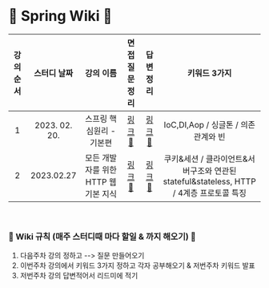 <br>

# 🌱 Spring Wiki 🌱
 
| 강의 순서 |   스터디 날짜  | 강의 이름 | 면접 질문 정리 | 답변 정리 |키워드 3가지 |
| :---: | :----------: | :---------------: | :---: | :---: | :---: | 
| 1 | 2023. 02. 20. | 스프링 핵심원리 - 기본편 | [링크🔗](https://github.com/hellozo0/Spring_Wiki/issues/1)| [링크🔗](https://github.com/hellozo0/Spring_Wiki/tree/main/모든%20개발자를%20위한%20HTTP%20웹%20기본%20지식) | IoC,DI,Aop / 싱글톤 / 의존관계와 빈 |
|2|2023.02.27|모든 개발자를 위한 HTTP 웹 기본 지식|[링크🔗](https://github.com/hellozo0/Spring_Wiki/issues/2)|[링크🔗](https://github.com/hellozo0/Spring_Wiki/tree/main/모든%20개발자를%20위한%20HTTP%20웹%20기본%20지식)|쿠키&세션 / 클라이언트&서버구조와 연관된 stateful&stateless, HTTP / 4계층 프로토콜 특징|


<br>

### 🌱 Wiki 규칙 (매주 스터디때 마다 할일 & 까지 해오기) 🌱
1. 다음주차 강의 정하고 --> 질문 만들어오기
2. 이번주차 강의에서 키워드 3가지 정하고 각자 공부해오기 & 저번주차 키워드 발표
3. 저번주차 강의 답변적어서 리드미에 적기

